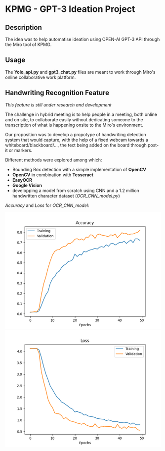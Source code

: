 # KPMG - GPT-3 Ideation Project


## Description 

 The idea was to help automatise ideation using OPEN-AI GPT-3 API through the Miro tool of KPMG. 


## Usage 

The **Yolo_api.py** and **gpt3_chat.py** files are meant to work through Miro's online collaborative work platform. 


## Handwriting Recognition Feature

*This feature is still under research and development*

The challenge in hybrid meeting is to help people in a meeting, both online and on site, to collaborate easily without dedicating someone to the transcription of what is happening onsite to the Miro's environment. 

Our proposition was to develop a propotype of handwriting detection system that would capture, with the help of a fixed webcam towards a whiteboard/blackboard/..., the text being added on the board through post-it or markers. 

Different methods were explored among which: 

* Bounding Box detection with a simple implementation of **OpenCV**
* **OpenCV** in combination with **Tesseract**
* **EasyOCR**
* **Google Vision** 
* developping a model from scratch using CNN and a 1.2 million handwritten character dataset (*OCR_CNN_model.py*)



*Accuracy* and *Loss* for *OCR_CNN_model*: 

![Accuracy](Accuracy_75k.png)
![Loss](Loss_75k.png)
